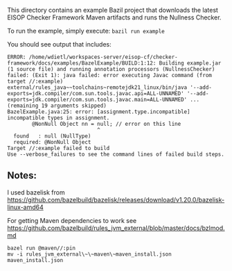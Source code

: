 This directory contains an example Bazil project that downloads the latest
EISOP Checker Framework Maven artifacts and runs the Nullness Checker.

To run the example, simply execute:
`bazil run example`

You should see output that includes:

````
ERROR: /home/wdietl/workspaces-server/eisop-cf/checker-framework/docs/examples/BazelExample/BUILD:1:12: Building example.jar (1 source file) and running annotation processors (NullnessChecker) failed: (Exit 1): java failed: error executing Javac command (from target //:example) external/rules_java~~toolchains~remotejdk21_linux/bin/java '--add-exports=jdk.compiler/com.sun.tools.javac.api=ALL-UNNAMED' '--add-exports=jdk.compiler/com.sun.tools.javac.main=ALL-UNNAMED' ... (remaining 19 arguments skipped)
BazelExample.java:25: error: [assignment.type.incompatible] incompatible types in assignment.
        @NonNull Object nn = null; // error on this line
                             ^
  found   : null (NullType)
  required: @NonNull Object
Target //:example failed to build
Use --verbose_failures to see the command lines of failed build steps.
````

## Notes:

I used bazelisk from
https://github.com/bazelbuild/bazelisk/releases/download/v1.20.0/bazelisk-linux-amd64

For getting Maven dependencies to work see
https://github.com/bazelbuild/rules_jvm_external/blob/master/docs/bzlmod.md

````
bazel run @maven//:pin
mv -i rules_jvm_external\~\~maven\~maven_install.json maven_install.json
````
